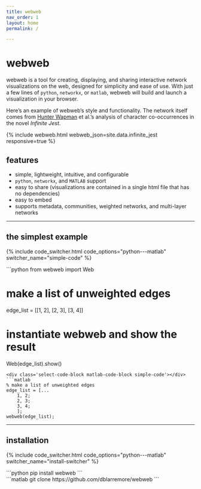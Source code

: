 ```yaml
---
title: webweb
nav_order: 1
layout: home
permalink: /

---
```


# webweb

webweb is a tool for creating, displaying, and sharing interactive network visualizations on the web, designed for simplicity and ease of use. With just a few lines of `python`, `networkx`, or `matlab`, webweb will build and launch a visualization in your browser.

Here’s an example of webweb’s style and functionality. The network itself comes from [Hunter Wapman](http://hneutr.github.io/) et al.’s analysis of character co-occurrences in the novel _Infinite Jest_.

{% include webweb.html webweb_json=site.data.infinite_jest responsive=true %}

## features

- simple, lightweight, intuitive, and configurable
- `python`, `networkx`, and `MATLAB` support
- easy to share (visualizations are contained in a single html file that has no dependencies)
- easy to embed
- supports metadata, communities, weighted networks, and multi-layer networks

---

## the simplest example

{% include code_switcher.html code_options="python---matlab" switcher_name="simple-code" %}

<div class='select-code-block select-code-block-visible python-code-block simple-code'></div>
```python
from webweb import Web

# make a list of unweighted edges
edge_list = [[1, 2], [2, 3], [3, 4]]

# instantiate webweb and show the result
Web(edge_list).show()
```
<div class='select-code-block matlab-code-block simple-code'></div>
```matlab
% make a list of unweighted edges
edge_list = [...
    1, 2;
    2, 3;
    3, 4;
    ];
webweb(edge_list);
```

---

## installation

{% include code_switcher.html code_options="python---matlab" switcher_name="install-switcher" %}
<div class='select-code-block python-code-block select-code-block-visible install-switcher'></div>
```python
pip install webweb
```
<div class='select-code-block matlab-code-block install-switcher'></div>
```matlab
git clone https://github.com/dblarremore/webweb
```
